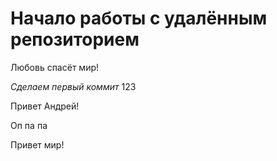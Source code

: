 # **Начало работы с удалённым репозиторием**
Любовь спасёт мир!

*Сделаем первый коммит*
123

Привет Андрей!

Оп па па


Привет мир!

